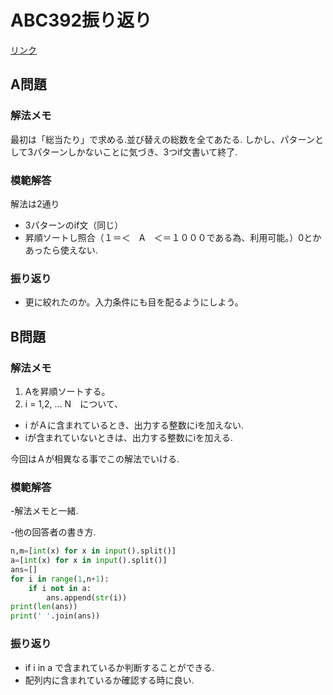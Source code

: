 # ABC392振り返り
[リンク](https://atcoder.jp/contests/abc392/tasks)
## A問題

### 解法メモ
最初は「総当たり」で求める.並び替えの総数を全てあたる.
しかし、パターンとして3パターンしかないことに気づき、3つif文書いて終了.

### 模範解答
解法は2通り
- 3パターンのif文（同じ）
- 昇順ソートし照合（１＝＜　A　＜＝１０００である為、利用可能。）0とかあったら使えない.

### 振り返り
- 更に絞れたのか。入力条件にも目を配るようにしよう。

## B問題

### 解法メモ
1. Aを昇順ソートする。
2. i = 1,2, ... N　について、
- i がＡに含まれているとき、出力する整数にiを加えない.
- iが含まれていないときは、出力する整数にiを加える.

今回はＡが相異なる事でこの解法でいける.

### 模範解答
-解法メモと一緒.

-他の回答者の書き方.
```Python
n,m=[int(x) for x in input().split()]
a=[int(x) for x in input().split()]
ans=[]
for i in range(1,n+1):
    if i not in a:
        ans.append(str(i))
print(len(ans))
print(' '.join(ans))
```

### 振り返り
- if i in a で含まれているか判断することができる.
- 配列内に含まれているか確認する時に良い.